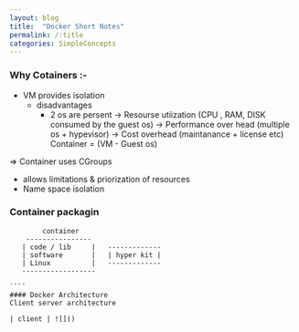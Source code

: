 ```yaml
---
layout: blog 
title:  "Docker Short Notes"
permalink: /:title
categories: SimpleConcepts
---
```


### Why Cotainers :-
- VM provides isolation
  - disadvantages 
    - 2 os are persent
      -> Resourse utiization (CPU , RAM, DISK consumed by the guest os)
      -> Performance over head (multiple os + hypevisor)
      -> Cost overhead (maintanance + license etc)
Container = (VM - Guest os)

=> Container uses CGroups 
- allows limitations & priorization of resources
- Name space isolation

### Container packagin
````
        container
    ----------------
   | code / lib     |   -------------
   | software       |   | hyper kit |
   | Linux          |   -------------
   ------------------ 

````￼
#### Docker Architecture 
Client server architecture
    
| client | ![]()

￼￼